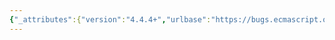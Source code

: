 ```yaml
---
{"_attributes":{"version":"4.4.4+","urlbase":"https://bugs.ecmascript.org/","maintainer":"dherman@mozilla.com"},"bug":{"bug_id":3494,"creation_ts":"2014-12-25 20:52:00 -0800","short_desc":"7.1.3.1.1: incorrect productions","delta_ts":"2015-01-15 16:19:03 -0800","product":"Draft for 6th Edition","component":"editorial issue","version":"Rev 30: December 24, 2014 Draft","rep_platform":"All","op_sys":"All","bug_status":"RESOLVED","resolution":"FIXED","priority":"Normal","bug_severity":"major","everconfirmed":true,"reporter":{"uid":"jmdyck","name":"Michael Dyck"},"assigned_to":{"uid":"allen","name":"Allen Wirfs-Brock"},"long_desc":[{"commentid":11242,"comment_count":0,"who":{"uid":"jmdyck","name":"Michael Dyck"},"bug_when":"2014-12-25 20:52:07 -0800","thetext":"In 7.1.3.1.1 \"Runtime Semantics: MV’s\",\nnote that the last two bullets and the two bullets before them\npurport to cover the same pair of productions.\n\nIn fact, the productions in the earlier two bullets are incorrect:\neach is missing a \".\" before the \"DecimalDigits\".\n\n(Looks like they were deleted in rev28.)"},{"commentid":11266,"comment_count":1,"who":{"uid":"allen","name":"Allen Wirfs-Brock"},"bug_when":"2014-12-29 16:23:02 -0800","thetext":"fixed in rev31 editor's draft\n\nrestored the missing \".\"s"},{"commentid":11436,"comment_count":2,"who":{"uid":"allen","name":"Allen Wirfs-Brock"},"bug_when":"2015-01-15 16:19:03 -0800","thetext":"In Rev31"}]}}
---
```

